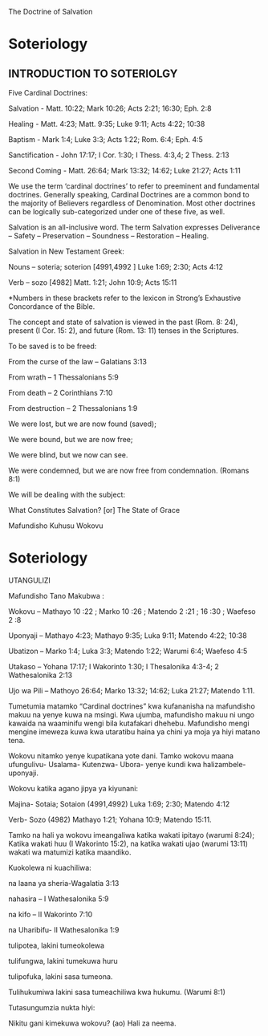 <div lang="en">
<p>The Doctrine of Salvation</p>
<h1>Soteriology</h1>


<h2>INTRODUCTION TO SOTERIOLGY</h2>

<p>Five Cardinal Doctrines:</p>
<p>Salvation&#9;&#9;- Matt. 10:22; Mark 10:26; Acts 2:21; 16:30; Eph. 2:8</p>
<p>Healing&#9;&#9;- Matt. 4:23; Matt. 9:35; Luke 9:11; Acts 4:22; 10:38</p>
<p>Baptism&#9;&#9;- Mark 1:4; Luke 3:3; Acts 1:22; Rom. 6:4; Eph. 4:5</p>
<p>Sanctification&#9;&#9;- John 17:17; I Cor. 1:30; I Thess. 4:3,4; 2 Thess. 2:13</p>
<p>Second Coming&#9;- Matt. 26:64; Mark 13:32; 14:62; Luke 21:27; Acts 1:11</p>

<p>We use the term &#8216;cardinal doctrines&#8217; to refer to preeminent and fundamental doctrines. Generally speaking, Cardinal Doctrines are a common bond to the majority of Believers regardless of Denomination. Most other doctrines can be logically sub-categorized under one of these five, as well. </p>

<p>Salvation is an all-inclusive word. The term Salvation expresses Deliverance &#8211; Safety &#8211; Preservation &#8211; Soundness &#8211; Restoration &#8211; Healing.</p>

<p>Salvation in New Testament Greek:</p>
<p>Nouns &#8211; soteria; soterion [4991,4992 ] Luke 1:69; 2:30; Acts 4:12</p>
<p>Verb &#8211; sozo [4982] Matt. 1:21; John 10:9; Acts 15:11</p>
<p>*Numbers in these brackets refer to the lexicon in Strong&#8217;s Exhaustive Concordance of the Bible.</p>
<p>The concept and state of salvation is viewed in the past (Rom. 8: 24), present (I Cor. 15: 2), and future (Rom. 13: 11) tenses in the Scriptures.</p>

<p>To be saved is to be freed:</p>
<p>From the curse of the law &#8211; Galatians 3:13</p>
<p>From wrath &#8211; 1 Thessalonians 5:9</p>
<p>From death &#8211; 2 Corinthians 7:10</p>
<p>From destruction &#8211; 2 Thessalonians 1:9</p>

<p>We were lost, but we are now found (saved);</p>
<p>&#9;We were bound, but we are now free;</p>
<p>&#9;&#9;We were blind, but we now can see.</p>
<p>We were condemned, but we are now free from condemnation. (Romans 8:1)</p>

<p>We will be dealing with the subject: </p>
<p>What Constitutes Salvation? [or] The State of Grace</p>
</div>
<div lang="swa">
<p>Mafundisho Kuhusu Wokovu</p>
<h1>Soteriology</h1>

<p>UTANGULIZI</p>

<p>Mafundisho Tano Makubwa&#160;:</p>
<p>Wokovu &#8211; Mathayo 10&#160;:22&#160;; Marko 10&#160;:26&#160;; Matendo 2&#160;:21&#160;; 16&#160;:30&#160;; Waefeso 2&#160;:8</p>
<p>Uponyaji &#8211; Mathayo 4:23; Mathayo 9:35; Luka 9:11; Matendo 4:22; 10:38</p>
<p>Ubatizon &#8211; Marko 1:4; Luka 3:3; Matendo 1:22; Warumi 6:4; Waefeso 4:5</p>
<p>Utakaso &#8211; Yohana 17:17; I Wakorinto 1:30; I Thesalonika 4:3-4; 2 Wathesalonika 2:13</p>
<p>Ujo wa Pili &#8211; Mathoyo 26:64; Marko 13:32; 14:62; Luka 21:27; Matendo 1:11.</p>

<p>Tumetumia matamko &#8220;Cardinal doctrines&#8221; kwa kufananisha na mafundisho makuu na yenye kuwa na msingi. Kwa ujumba, mafundisho makuu ni ungo kawaida na waaminifu wengi bila kutafakari dhehebu. Mafundisho mengi mengine imeweza kuwa kwa utaratibu haina ya chini ya moja ya hiyi matano tena.</p>

<p>Wokovu nitamko yenye kupatikana yote dani. Tamko wokovu maana ufungulivu- Usalama- Kutenzwa- Ubora- yenye kundi kwa halizambele- uponyaji.</p>

<p>Wokovu katika agano jipya ya kiyunani:</p>
<p>Majina- Sotaia; Sotaion (4991,4992) Luka 1:69; 2:30; Matendo 4:12</p>
<p>Verb- Sozo (4982) Mathayo 1:21; Yohana 10:9; Matendo 15:11.</p>

<p>Tamko na hali ya wokovu imeangaliwa katika wakati ipitayo (warumi 8:24); Katika wakati huu (I Wakorinto 15:2), na katika wakati ujao (warumi 13:11) wakati wa matumizi katika maandiko.</p>

<p>Kuokolewa ni kuachiliwa:</p>
<p>na laana ya sheria-Wagalatia 3:13</p>
<p>nahasira &#8211; I Wathesalonika 5:9</p>
<p>na kifo &#8211; II Wakorinto 7:10</p>
<p>na Uharibifu- II Wathesalonika 1:9</p>

<p>tulipotea, lakini tumeokolewa</p>
<p>tulifungwa, lakini tumekuwa huru</p>
<p>tulipofuka, lakini sasa tumeona.</p>
<p>Tulihukumiwa lakini sasa tumeachiliwa kwa hukumu. (Warumi 8:1)</p>

<p>Tutasungumzia nukta hiyi:</p>
<p>Nikitu gani kimekuwa wokovu? (ao) Hali za neema.</p>
</div>
